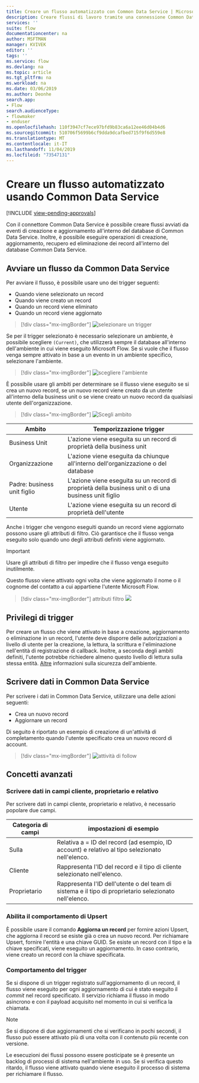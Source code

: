 ```yaml
---
title: Creare un flusso automatizzato con Common Data Service | Microsoft Docs
description: Creare flussi di lavoro tramite una connessione Common Data Service e Microsoft Flow
services: ''
suite: flow
documentationcenter: na
author: MSFTMAN
manager: KVIVEK
editor: ''
tags: ''
ms.service: flow
ms.devlang: na
ms.topic: article
ms.tgt_pltfrm: na
ms.workload: na
ms.date: 03/06/2019
ms.author: Deonhe
search.app:
- Flow
search.audienceType:
- flowmaker
- enduser
ms.openlocfilehash: 110f3947cf7ece97bfd9b83ca6a12ee46d04b4d6
ms.sourcegitcommit: 510706f5699b6cf9dda9dcafbed715f9f6d559e8
ms.translationtype: MT
ms.contentlocale: it-IT
ms.lasthandoff: 11/04/2019
ms.locfileid: "73547131"
---
```

# <a name="create-an-automated-flow-by-using-common-data-service"></a>Creare un flusso automatizzato usando Common Data Service
[!INCLUDE [view-pending-approvals](includes/cc-rebrand.md)]

Con il connettore Common Data Service è possibile creare flussi avviati da eventi di creazione e aggiornamento all'interno del database di Common Data Service. Inoltre, è possibile eseguire operazioni di creazione, aggiornamento, recupero ed eliminazione dei record all'interno del database Common Data Service.

## <a name="initiate-a-flow-from-common-data-service"></a>Avviare un flusso da Common Data Service

Per avviare il flusso, è possibile usare uno dei trigger seguenti:

- Quando viene selezionato un record
- Quando viene creato un record
- Quando un record viene eliminato
- Quando un record viene aggiornato


> [!div class="mx-imgBorder"]
> ![selezionare un trigger](./media/cds-connector/Triggers.png)

Se per il trigger selezionato è necessario selezionare un ambiente, è possibile scegliere `(Current)`, che utilizzerà sempre il database all'interno dell'ambiente in cui viene eseguito Microsoft Flow. Se si vuole che il flusso venga sempre attivato in base a un evento in un ambiente specifico, selezionare l'ambiente.

> [!div class="mx-imgBorder"]
> ![scegliere l'ambiente](./media/cds-connector/Environments.png)

È possibile usare gli ambiti per determinare se il flusso viene eseguito se si crea un nuovo record, se un nuovo record viene creato da un utente all'interno della business unit o se viene creato un nuovo record da qualsiasi utente dell'organizzazione.

> [!div class="mx-imgBorder"]
> ![Scegli ambito](./media/cds-connector/Scopes.png)

|Ambito|Temporizzazione trigger|
| --- | --- |
|Business Unit|L'azione viene eseguita su un record di proprietà della business unit|
|Organizzazione|L'azione viene eseguita da chiunque all'interno dell'organizzazione o del database|
|Padre: business unit figlio|L'azione viene eseguita su un record di proprietà della business unit o di una business unit figlio|
|Utente|L'azione viene eseguita su un record di proprietà dell'utente|

Anche i trigger che vengono eseguiti quando un record viene aggiornato possono usare gli attributi di filtro. Ciò garantisce che il flusso venga eseguito solo quando uno degli attributi definiti viene aggiornato.

> [!IMPORTANT]
> Usare gli attributi di filtro per impedire che il flusso venga eseguito inutilmente.

Questo flusso viene attivato ogni volta che viene aggiornato il nome o il cognome del contatto a cui appartiene l'utente Microsoft Flow.

> [!div class="mx-imgBorder"]
> attributi filtro ![](./media/cds-connector/FilterAttributes.png)

## <a name="trigger-privileges"></a>Privilegi di trigger

Per creare un flusso che viene attivato in base a creazione, aggiornamento o eliminazione in un record, l'utente deve disporre delle autorizzazioni a livello di utente per la creazione, la lettura, la scrittura e l'eliminazione nell'entità di registrazione di callback. Inoltre, a seconda degli ambiti definiti, l'utente potrebbe richiedere almeno questo livello di lettura sulla stessa entità.  [Altre](https://docs.microsoft.com/power-platform/admin/database-security) informazioni sulla sicurezza dell'ambiente.

## <a name="write-data-into-common-data-service"></a>Scrivere dati in Common Data Service

Per scrivere i dati in Common Data Service, utilizzare una delle azioni seguenti:

- Crea un nuovo record
- Aggiornare un record

Di seguito è riportato un esempio di creazione di un'attività di completamento quando l'utente specificato crea un nuovo record di account.  

> [!div class="mx-imgBorder"]
> ![attività di follow](./media/cds-connector/Regarding.png)

## <a name="advanced-concepts"></a>Concetti avanzati

### <a name="write-data-into-customer-owner-and-regarding-fields"></a>Scrivere dati in campi cliente, proprietario e relativo

Per scrivere dati in campi cliente, proprietario e relativo, è necessario popolare due campi.

| Categoria di campi | impostazioni di esempio |
| --- | --- |
| Sulla | Relativa a = ID del record (ad esempio, ID account) e relativo al tipo selezionato nell'elenco. |
| Cliente | Rappresenta l'ID del record e il tipo di cliente selezionato nell'elenco. |
| Proprietario | Rappresenta l'ID dell'utente o del team di sistema e il tipo di proprietario selezionato nell'elenco. |

### <a name="enable-upsert-behavior"></a>Abilita il comportamento di Upsert

È possibile usare il comando **Aggiorna un record** per fornire azioni Upsert, che aggiorna il record se esiste già o crea un nuovo record. Per richiamare Upsert, fornire l'entità e una chiave GUID. Se esiste un record con il tipo e la chiave specificati, viene eseguito un aggiornamento. In caso contrario, viene creato un record con la chiave specificata.

### <a name="trigger-behavior"></a>Comportamento del trigger

Se si dispone di un trigger registrato sull'aggiornamento di un record, il flusso viene eseguito per ogni aggiornamento di cui è stato eseguito il *commit* nel record specificato. Il servizio richiama il flusso in modo asincrono e con il payload acquisito nel momento in cui si verifica la chiamata.

> [!NOTE]
> Se si dispone di due aggiornamenti che si verificano in pochi secondi, il flusso può essere attivato più di una volta con il contenuto più recente con versione.

Le esecuzioni dei flussi possono essere posticipate se è presente un backlog di processi di sistema nell'ambiente in uso.  Se si verifica questo ritardo, il flusso viene attivato quando viene eseguito il processo di sistema per richiamare il flusso.
